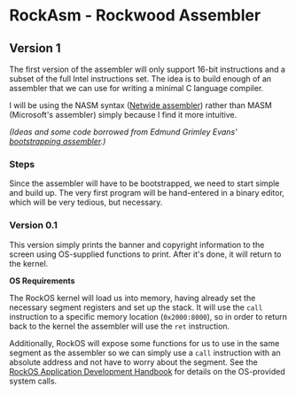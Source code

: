 RockAsm - Rockwood Assembler
================================================================================

Version 1
--------------------------------------------------------------------------------

The first version of the assembler will only support 16-bit instructions and a
subset of the full Intel instructions set. The idea is to build enough of an
assembler that we can use for writing a minimal C language compiler.

I will be using the NASM syntax ([Netwide assembler](http://www.nasm.us/))
rather than MASM (Microsoft's assembler) simply because I find it more intuitive.

*(Ideas and some code borrowed from Edmund Grimley Evans'
[bootstrapping assembler](http://www.rano.org/bcompiler.html).)*

### Steps

Since the assembler will have to be bootstrapped, we need to start simple and
build up. The very first program will be hand-entered in a binary editor, which
will be very tedious, but necessary.

### Version 0.1

This version simply prints the banner and copyright information to the screen
using OS-supplied functions to print. After it's done, it will return to the
kernel.

**OS Requirements**

The RockOS kernel will load us into memory, having already set the necessary
segment registers and set up the stack. It will use the `call` instruction to a
specific memory location (`0x2000:8000`), so in order to return back to the
kernel the assembler will use the `ret` instruction.

Additionally, RockOS will expose some functions for us to use in the same
segment as the assembler so we can simply use a `call` instruction with an
absolute address and not have to worry about the segment. See the [RockOS
Application Development Handbook](rock-os-app-dev-asm.md) for details on the
OS-provided system calls.
